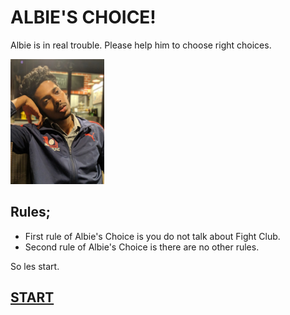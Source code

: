 # ALBIE'S CHOICE!
Albie is in real trouble. Please help him to choose right choices.

</p>
<img src="media/sad.jpg" width="150"/>
</p>

## Rules;
* First rule of Albie's Choice is you do not talk about Fight Club.
* Second rule of Albie's Choice is there are no other rules.

So les start.

## [START](./1.md)
